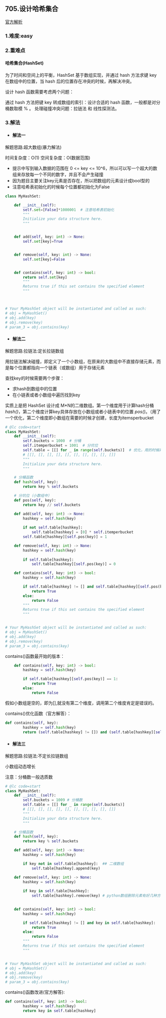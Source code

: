 ## 705.设计哈希集合

[官方解析](<https://leetcode-cn.com/problems/design-hashset/solution/xiang-jie-hashset-de-she-ji-zai-shi-jian-4plc/>)

### 1.难度:easy

### 2.重难点

#### 哈希集合(HashSet)

为了时间和空间上的平衡，HashSet 基于数组实现，并通过 hash 方法求键 key 在数组中的位置，当 hash 后的位置存在冲突的时候，再解决冲突。

设计 hash 函数需要考虑两个问题：

通过 hash 方法把键 key 转成数组的索引：设计合适的 hash 函数，一般都是对分桶数取模 % 。
处理碰撞冲突问题：拉链法 和 线性探测法。

### 3.解法

* #### 解法一

解题思路:超大数组(暴力解法)<br/>

时间复杂度：O(1)
空间复杂度：O(数据范围)

* 提示中写到输入数据的范围在 0 <= key <= 10^6，所以可以写一个超大的数组来存放每一个不同的数字，并且不会产生碰撞
* 因为题目主要关注key元素是否存在，所以把数组的元素设计成bool型的
* 注意哈希表初始化的时候每个位置都初始化为False

```python
class MyHashSet:

    def __init__(self):
        self.set=[False]*1000001  # 注意哈希表初始化
        """
        Initialize your data structure here.
        """


    def add(self, key: int) -> None:
        self.set[key]=True


    def remove(self, key: int) -> None:
        self.set[key]=False


    def contains(self, key: int) -> bool:
        return self.set[key]
        """
        Returns true if this set contains the specified element
        """



# Your MyHashSet object will be instantiated and called as such:
# obj = MyHashSet()
# obj.add(key)
# obj.remove(key)
# param_3 = obj.contains(key)
```

* #### 解法二

解题思路:拉链法:定长拉链数组<br/>

用拉链法解决碰撞，即定义了一个小数组，在原来的大数组中不直接存储元素，而是每个位置都指向一个链表（或数组）用于存储元素

查找key的时候需要两个步骤：

* 求hash到数组中的位置
* 在小链表或者小数组中遍历找到key

实质上是把 HashSet 设计成 M*N的二维数组。第一个维度用于计算hash分桶 _hash()_，第二个维度计算key具体存放在小数组或者小链表中的位置 _pos()_。（用了一个优化，第二个维度即小数组在需要的时候才创建，长度为itemsperbucket

```python
# @lc code=start
class MyHashSet:
    def __init__(self):
        self.buckets = 1000  # 分桶
        self.itemperbucket = 1001  # 分坑位
        self.table = [[] for _ in range(self.buckets)]  # 优化，用的时候再定义
        # [[], [], [], [], [], [], [], [], [], []]
        """
        Initialize your data structure here.
        """

    # 分桶函数
    def hash(self, key):
        return key % self.buckets

    # 分坑位（小数组中）
    def pos(self, key):
        return key // self.buckets

    def add(self, key: int) -> None:
        hashkey = self.hash(key)
        
        if not self.table[hashkey]:
            self.table[hashkey] = [0] * self.itemperbucket
        self.table[hashkey][self.pos(key)] = 1

    def remove(self, key: int) -> None:
        hashkey = self.hash(key)
        
        if self.table[hashkey]:
            self.table[hashkey][self.pos(key)] = 0

    def contains(self, key: int) -> bool:
        hashkey = self.hash(key)

        if self.table[hashkey] != [] and self.table[hashkey][self.pos(key)] == 1:
            return True
        else:
            return False
        """
        Returns true if this set contains the specified element
        """


# Your MyHashSet object will be instantiated and called as such:
# obj = MyHashSet()
# obj.add(key)
# obj.remove(key)
# param_3 = obj.contains(key)
```

contains()函数最开始的版本：

```python
    def contains(self, key: int) -> bool:
        hashkey = self.hash(key)

        if self.table[hashkey][self.pos(key)] == 1:
            return True
        else:
            return False
```

假如小数组是空的，即为[],就没有第二个维度，调用第二个维度肯定是错误的。

contains()优化函数（官方解答）：

```python
def contains(self, key):
        hashkey = self.hash(key)
        return (self.table[hashkey] != []) and (self.table[hashkey][self.pos(key)] == 1)
```

* #### 解法三

解题思路:拉链法:不定长拉链数组<br/>

小数组动态增长

注意：分桶数一般选质数

```python
# @lc code=start
class MyHashSet:
    def __init__(self):
        self.buckets = 1009 # 分桶数
        self.table = [[] for _ in range(self.buckets)] 
        # [[], [], [], [], [], [], [], [], [], []]
        """
        Initialize your data structure here.
        """

    # 分桶函数
    def hash(self, key):
        return key % self.buckets

    def add(self, key: int) -> None:
        hashkey = self.hash(key)

        if key not in self.table[hashkey]:  ## 二维数组
            self.table[hashkey].append(key)

    def remove(self, key: int) -> None:
        hashkey = self.hash(key)
        
        if key in self.table[hashkey]:
            self.table[hashkey].remove(key) # python数组删除元素有好几种方法，稍有不同
            

    def contains(self, key: int) -> bool:
        hashkey = self.hash(key)

        if self.table[hashkey] != [] and key in self.table[hashkey]:
            return True
        else:
            return False
        """
        Returns true if this set contains the specified element
        """


# Your MyHashSet object will be instantiated and called as such:
# obj = MyHashSet()
# obj.add(key)
# obj.remove(key)
# param_3 = obj.contains(key)
```

contains()函数改进(官方解答):

```python
def contains(self, key: int) -> bool:
        hashkey = self.hash(key)
        return key in self.table[hashkey]
```
